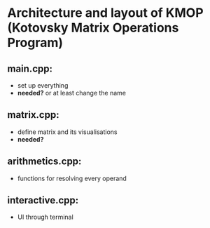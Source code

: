 # Architecture and layout of KMOP (Kotovsky Matrix Operations Program)

## main.cpp:
- set up everything
- **needed?** or at least change the name

## matrix.cpp:
- define matrix and its visualisations
- **needed?**

## arithmetics.cpp:
- functions for resolving every operand

## interactive.cpp:
- UI through terminal
